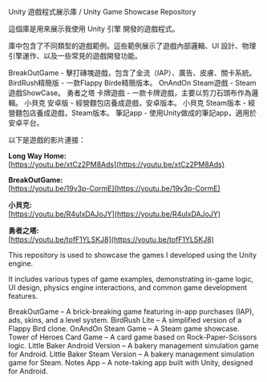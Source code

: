 Unity 遊戲程式展示庫 / Unity Game Showcase Repository

這個庫是用來展示我使用 Unity 引擎 開發的遊戲程式。

庫中包含了不同類型的遊戲範例。這些範例展示了遊戲內部邏輯、UI 設計、物理引擎運作、以及一些常見的遊戲開發功能。

BreakOutGame - 擊打磚塊遊戲，包含了金流（IAP）、廣告、皮膚、關卡系統。
BirdRush精簡版 - 一款Flappy Birde精簡版本。
OnAndOn Steam遊戲 - Steam遊戲ShowCase。
勇者之塔 卡牌遊戲 - 一款卡牌遊戲，主要以剪刀石頭布作為邏輯。
小貝克 安卓版 - 經營麵包店養成遊戲，安卓版本。
小貝克 Steam版本 - 經營麵包店養成遊戲，Steam版本。
筆記app - 使用Unity做成的筆記app，適用於安卓平台。

以下是遊戲的影片連接：  

**Long Way Home:**  
[https://youtu.be/xtCz2PM8Ads](https://youtu.be/xtCz2PM8Ads)  

**BreakOutGame:**  
[https://youtu.be/19v3p-CormE](https://youtu.be/19v3p-CormE)  

**小貝克:**  
[https://youtu.be/R4uIxDAJoJY](https://youtu.be/R4uIxDAJoJY)  

**勇者之塔:**  
[https://youtu.be/tofF1YLSKJ8](https://youtu.be/tofF1YLSKJ8)  


This repository is used to showcase the games I developed using the Unity engine.

It includes various types of game examples, demonstrating in-game logic, UI design, physics engine interactions, and common game development features.

BreakOutGame – A brick-breaking game featuring in-app purchases (IAP), ads, skins, and a level system.
BirdRush Lite – A simplified version of a Flappy Bird clone.
OnAndOn Steam Game – A Steam game showcase.
Tower of Heroes Card Game – A card game based on Rock-Paper-Scissors logic.
Little Baker Android Version – A bakery management simulation game for Android.
Little Baker Steam Version – A bakery management simulation game for Steam.
Notes App – A note-taking app built with Unity, designed for Android.
